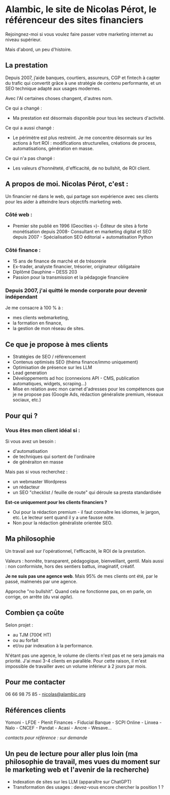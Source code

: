 # Alambic, le site de Nicolas Pérot, le référenceur des sites financiers

Rejoingnez-moi si vous voulez faire passer votre marketing internet au niveau supérieur.

Mais d'abord, un peu d'histoire.

## La prestation

Depuis 2007, j’aide banques, courtiers, assureurs, CGP et fintech à capter du trafic qui convertit grâce à une stratégie de contenu performante, et un SEO technique adapté aux usages modernes.

Avec l'AI certaines choses changent, d'autres nom.

Ce qui a changé : 

- Ma prestation est désormais disponible pour tous les secteurs d'activité.

Ce qui a aussi changé :

- Le périmètre est plus restreint. Je me concentre désormais sur les actions à fort ROI : modifications structurelles, créations de process, automatisations, génération en masse.

Ce qui n'a pas changé : 

- Les valeurs d'honnêteté, d'efficacité, de no bullshit, de ROI client.

## A propos de moi. Nicolas Pérot, c'est :

Un financier né dans le web, qui partage son expérience avec ses clients pour les aider à atteindre leurs objectifs marketing web.

### Côté web :
- Premier site publié en 1996 (Geocities 💀)- Éditeur de sites à forte monétisation depuis 2008- Consultant en marketing digital et SEO depuis 2007 - Spécialisation SEO éditorial + automatisation Python

### Côté finance :
- 15 ans de finance de marché et de trésorerie
- Ex-trader, analyste financier, trésorier, originateur obligataire
- Diplômé Dauphine – DESS 203
- Passion pour la transmission et la pédagogie financière

### Depuis 2007, j'ai quitté le monde corporate pour devenir indépendant

Je me consacre à 100 % à :

- mes clients webmarketing,
- la formation en finance,
- la gestion de mon réseau de sites.

## Ce que je propose à mes clients

- Stratégies de SEO / référencement
- Contenus optimisés SEO (théma finance/immo uniquement)
- Optimisation de présence sur les LLM
- Lead generation
- Développements ad hoc (connexions API - CMS, publication automatiques, widgets, scraping...)
- Mise en relation avec mon carnet d'adresses pour les compétences que je ne propose pas (Google Ads, rédaction généraliste premium, réseaux sociaux, etc.)

## Pour qui ?

### Vous êtes mon client idéal si : 

Si vous avez un besoin :

* d'automatisation
* de techniques qui sortent de l'ordinaire
* de généraiton en masse

Mais pas si vous recherchez : 

* un webmaster Wordpress
* un rédacteur
* un SEO "checklist / feuille de route" qui déroule sa presta standardisée

**Est-ce uniquement pour les clients financiers ?**

* Oui pour la rédaction premium - il faut connaître les idiomes, le jargon, etc. Le lecteur sent quand il y a une fausse note.
* Non pour la rédaction généraliste orientée SEO.

## Ma philosophie

Un travail axé sur l'opérationnel, l'efficacité, le ROI de la prestation.

Valeurs : honnête, transparent, pédagogique, bienveillant, gentil.
Mais aussi : non conformiste, hors des sentiers battus, imaginatif, créatif.

**Je ne suis pas une agence web**. Mais 95% de mes clients ont été, par le passé, malmenés par une agence.

Approche "no bullshit". Quand cela ne fonctionne pas, on en parle, on corrige, on arrête (du vrai *agile*).

## Combien ça coûte

Selon projet : 
- au TJM (700€ HT)
- ou au forfait
- et/ou par indexation à la performance.

N'étant pas une agence, le volume de clients n'est pas et ne sera jamais ma priorité. J'ai maxi 3-4 clients en parallèle. Pour cette raison, il m'est impossible de travailler avec un volume inférieur à 2 jours par mois.

## Pour me contacter

06 66 98 75 85 - nicolas@alambic.org

## Références clients

Yomoni - LFDE - Plenit Finances - Fiducial Banque - SCPI Online - Linxea - Nalo - CNCEF - Pandat - Acasi - Ancre - Wesave...

*contacts pour référence : sur demande*

## Un peu de lecture pour aller plus loin (ma philosophie de travail, mes vues du moment sur le marketing web et l'avenir de la recherche)

- Indexation de sites sur les LLM (apparaître sur ChatGPT)
- Transformation des usages : devez-vous encore chercher la position 1 ?
